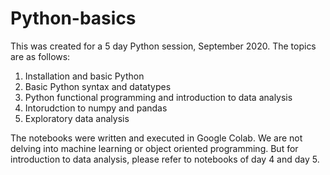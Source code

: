 # Python-basics

This was created for a 5 day Python session, September 2020.
The topics are as follows:
1. Installation and basic Python
2. Basic Python syntax and datatypes
3. Python functional programming and introduction to data analysis
4. Intorudction to numpy and pandas
5. Exploratory data analysis

The notebooks were written and executed in Google Colab.
We are not delving into machine learning or object oriented programming. But for introduction to data analysis, please refer to notebooks of day 4 and day 5.




